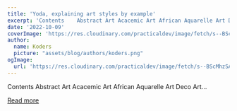 ```yaml
---
title: 'Yoda, explaining art styles by example'
excerpt: 'Contents    Abstract Art Acacemic Art African Aquarelle Art Deco Art...'
date: '2022-10-09'
coverImage: 'https://res.cloudinary.com/practicaldev/image/fetch/s--BScMhzSA--/c_imagga_scale,f_auto,fl_progressive,h_420,q_auto,w_1000/https://dev-to-uploads.s3.amazonaws.com/uploads/articles/z75dolhln8kbix4ayxqv.png'
author:
  name: Koders
  picture: "assets/blog/authors/koders.png"
ogImage:
  url: 'https://res.cloudinary.com/practicaldev/image/fetch/s--BScMhzSA--/c_imagga_scale,f_auto,fl_progressive,h_420,q_auto,w_1000/https://dev-to-uploads.s3.amazonaws.com/uploads/articles/z75dolhln8kbix4ayxqv.png'
---
```


Contents    Abstract Art Acacemic Art African Aquarelle Art Deco Art...

[Read more](https://dev.to/gernotstarke/yoda-explaining-art-styles-by-example-405e)
